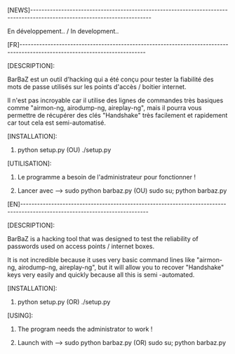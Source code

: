 [NEWS]-------------------------------------------------------------------------------------------------------------------------

En développement.. / In development..


[FR]---------------------------------------------------------------------------------------------------------------------------

[DESCRIPTION]:

BarBaZ est un outil d'hacking qui a été conçu pour tester la fiabilité des mots de passe 
utilisés sur les points d'accès / boitier internet.

Il n'est pas incroyable car il utilise des lignes de commandes très basiques comme "airmon-ng, airodump-ng, aireplay-ng",
mais il pourra vous permettre de récupérer des clés "Handshake" très facilement et rapidement car tout cela est semi-automatisé.

[INSTALLATION]:

1) python setup.py (OU) ./setup.py

[UTILISATION]:

1) Le programme a besoin de l'administrateur pour fonctionner !

2) Lancer avec --> sudo python barbaz.py (OU) sudo su; python barbaz.py


[EN]---------------------------------------------------------------------------------------------------------------------------

[DESCRIPTION]:

BarBaZ is a hacking tool that was designed to test the reliability of passwords used on access points / internet boxes.

It is not incredible because it uses very basic command lines like "airmon-ng, airodump-ng, aireplay-ng",
but it will allow you to recover "Handshake" keys very easily and quickly because all this is semi -automated.

[INSTALLATION]:

1) python setup.py (OR) ./setup.py

[USING]:

1) The program needs the administrator to work !

2) Launch with --> sudo python barbaz.py (OR) sudo su; python barbaz.py